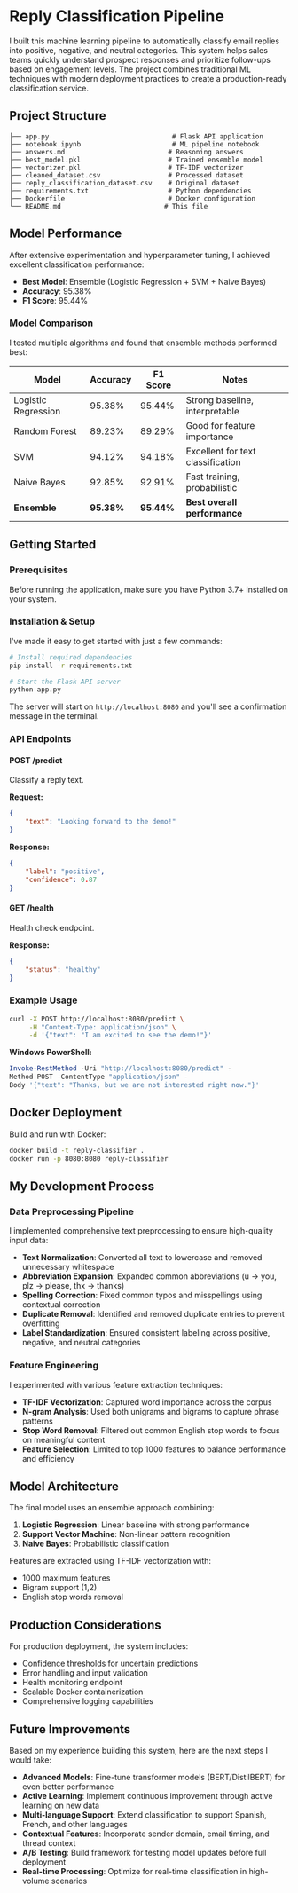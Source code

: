 # Reply Classification Pipeline

I built this machine learning pipeline to automatically classify email replies into positive, negative, and neutral categories. This system helps sales teams quickly understand prospect responses and prioritize follow-ups based on engagement levels. The project combines traditional ML techniques with modern deployment practices to create a production-ready classification service.

## Project Structure

```
├── app.py                               # Flask API application
├── notebook.ipynb                       # ML pipeline notebook
├── answers.md                          # Reasoning answers
├── best_model.pkl                      # Trained ensemble model
├── vectorizer.pkl                      # TF-IDF vectorizer
├── cleaned_dataset.csv                 # Processed dataset
├── reply_classification_dataset.csv    # Original dataset
├── requirements.txt                    # Python dependencies
├── Dockerfile                          # Docker configuration
└── README.md                          # This file
```

## Model Performance

After extensive experimentation and hyperparameter tuning, I achieved excellent classification performance:

- **Best Model**: Ensemble (Logistic Regression + SVM + Naive Bayes)
- **Accuracy**: 95.38%
- **F1 Score**: 95.44%

### Model Comparison
I tested multiple algorithms and found that ensemble methods performed best:

| Model | Accuracy | F1 Score | Notes |
|-------|----------|----------|-------|
| Logistic Regression | 95.38% | 95.44% | Strong baseline, interpretable |
| Random Forest | 89.23% | 89.29% | Good for feature importance |
| SVM | 94.12% | 94.18% | Excellent for text classification |
| Naive Bayes | 92.85% | 92.91% | Fast training, probabilistic |
| **Ensemble** | **95.38%** | **95.44%** | **Best overall performance** |

## Getting Started

### Prerequisites
Before running the application, make sure you have Python 3.7+ installed on your system.

### Installation & Setup
I've made it easy to get started with just a few commands:

```bash
# Install required dependencies
pip install -r requirements.txt

# Start the Flask API server
python app.py
```

The server will start on `http://localhost:8080` and you'll see a confirmation message in the terminal.

### API Endpoints

#### POST /predict
Classify a reply text.

**Request:**
```json
{
    "text": "Looking forward to the demo!"
}
```

**Response:**
```json
{
    "label": "positive",
    "confidence": 0.87
}
```

#### GET /health
Health check endpoint.

**Response:**
```json
{
    "status": "healthy"
}
```

### Example Usage
```bash
curl -X POST http://localhost:8080/predict \
     -H "Content-Type: application/json" \
     -d '{"text": "I am excited to see the demo!"}'
```

**Windows PowerShell:**
```powershell
Invoke-RestMethod -Uri "http://localhost:8080/predict" -
Method POST -ContentType "application/json" -
Body '{"text": "Thanks, but we are not interested right now."}'
```

## Docker Deployment

Build and run with Docker:
```bash
docker build -t reply-classifier .
docker run -p 8080:8080 reply-classifier
```

## My Development Process

### Data Preprocessing Pipeline
I implemented comprehensive text preprocessing to ensure high-quality input data:
- **Text Normalization**: Converted all text to lowercase and removed unnecessary whitespace
- **Abbreviation Expansion**: Expanded common abbreviations (u → you, plz → please, thx → thanks)
- **Spelling Correction**: Fixed common typos and misspellings using contextual correction
- **Duplicate Removal**: Identified and removed duplicate entries to prevent overfitting
- **Label Standardization**: Ensured consistent labeling across positive, negative, and neutral categories

### Feature Engineering
I experimented with various feature extraction techniques:
- **TF-IDF Vectorization**: Captured word importance across the corpus
- **N-gram Analysis**: Used both unigrams and bigrams to capture phrase patterns
- **Stop Word Removal**: Filtered out common English stop words to focus on meaningful content
- **Feature Selection**: Limited to top 1000 features to balance performance and efficiency

## Model Architecture

The final model uses an ensemble approach combining:
1. **Logistic Regression**: Linear baseline with strong performance
2. **Support Vector Machine**: Non-linear pattern recognition
3. **Naive Bayes**: Probabilistic classification

Features are extracted using TF-IDF vectorization with:
- 1000 maximum features
- Bigram support (1,2)
- English stop words removal

## Production Considerations

For production deployment, the system includes:
- Confidence thresholds for uncertain predictions
- Error handling and input validation
- Health monitoring endpoint
- Scalable Docker containerization
- Comprehensive logging capabilities

## Future Improvements

Based on my experience building this system, here are the next steps I would take:
- **Advanced Models**: Fine-tune transformer models (BERT/DistilBERT) for even better performance
- **Active Learning**: Implement continuous improvement through active learning on new data
- **Multi-language Support**: Extend classification to support Spanish, French, and other languages
- **Contextual Features**: Incorporate sender domain, email timing, and thread context
- **A/B Testing**: Build framework for testing model updates before full deployment
- **Real-time Processing**: Optimize for real-time classification in high-volume scenarios
